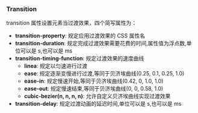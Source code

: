 ### Transition
transition 属性设置元素当过渡效果，四个简写属性为：

- **transition-property**: 规定应用过渡效果的 CSS 属性名
- **transition-duration**: 规定完成过渡效果需要花费的时间,属性值为浮点数,单位可以是 s,也可以是 ms
- **transition-timing-function**: 规定过渡效果的速度曲线
  - **linea**: 规定以匀速进行过渡
  - **ease**: 规定逐渐变慢进行过渡,等同于贝济埃曲线(0.25, 0.1, 0.25, 1.0)
  - **ease-in**: 规定慢速开始,等同于贝济埃曲线(0.42, 0, 1.0, 1.0)
  - **ease-out**: 规定慢速结束,等同于贝济埃曲线(0, 0, 0.58, 1.0)
  - **cubic-bezier(n, n, n, n)**: 允许自定义贝济埃曲线实现过渡效果
- **transition-delay**: 规定过渡动画的延迟时间,单位可以是 s,也可以是 ms